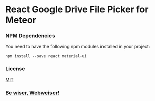 # React Google Drive File Picker for Meteor

### NPM Dependencies

You need to have the following npm modules installed in your project:

`npm install --save react material-ui`

### License

[MIT](../master/LICENSE)

### [Be wiser, Webweiser!](https://www.webweiser.at)